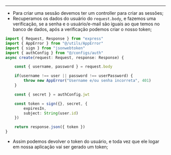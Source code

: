 ___
- Para criar uma sessão devemos ter um controller para criar as sessões;
- Recuperamos os dados do usuário do `request.body`, e fazemos uma verificação, se a senha e o usuário/e-mail são iguais ao que temos no banco de dados, após a verificação podemos criar o nosso token;
```ts
import { Request, Response } from "express"
import { AppError } from "@/utils/AppError"
import { sign } from "jsonwebtoken"
import { authConfig } from "@/configs/auth"
async create(request: Request, response: Response) {

	const { username, password } = request.body

	if(username !== user || password !== userPassword) {
		throw new AppError("Username e/ou senha incorreta", 401)
	}

	const { secret } = authConfig.jwt

	const token = sign({}, secret, {
		expiresIn,
		subject: String(user.id)
	})

	return response.json({ token })
}
```
- Assim podemos devolver o token do usuário, e toda vez que ele logar em nossa aplicação vai ser gerado um token;